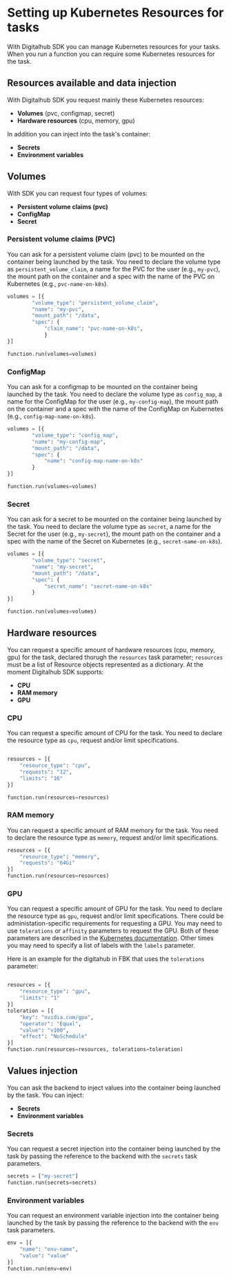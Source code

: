 # Setting up Kubernetes Resources for tasks

With Digitalhub SDK you can manage Kubernetes resources for your tasks. When you run a function you can require some Kubernetes resources for the task.

## Resources available and data injection

With Digitalhub SDK you request mainly these Kubernetes resources:

- **Volumes** (pvc, configmap, secret)
- **Hardware resources** (cpu, memory, gpu)

In addition you can inject into the task's container:

- **Secrets**
- **Environment variables**

## Volumes

With SDK you can request four types of volumes:

- **Persistent volume claims (pvc)**
- **ConfigMap**
- **Secret**

### Persistent volume claims (PVC)

You can ask for a persistent volume claim (pvc) to be mounted on the container being launched by the task.
You need to declare the volume type as `persistent_volume_claim`, a name for the PVC for the user (e.g., `my-pvc`), the mount path on the container and a spec with the name of the PVC on Kubernetes (e.g., `pvc-name-on-k8s`).

```python
volumes = [{
        "volume_type": "persistent_volume_claim",
        "name": "my-pvc",
        "mount_path": "/data",
        "spec": {
            "claim_name": "pvc-name-on-k8s",
            }
}]

function.run(volumes=volumes)
```

### ConfigMap

You can ask for a configmap to be mounted on the container being launched by the task.
You need to declare the volume type as `config_map`, a name for the ConfigMap for the user (e.g., `my-config-map`), the mount path on the container and a spec with the name of the ConfigMap on Kubernetes (e.g., `config-map-name-on-k8s`).

```python
volumes = [{
        "volume_type": "config_map",
        "name": "my-config-map",
        "mount_path": "/data",
        "spec": {
            "name": "config-map-name-on-k8s"
        }
}]

function.run(volumes=volumes)
```

### Secret

You can ask for a secret to be mounted on the container being launched by the task.
You need to declare the volume type as `secret`, a name for the Secret for the user (e.g., `my-secret`), the mount path on the container and a spec with the name of the Secret on Kubernetes (e.g., `secret-name-on-k8s`).

```python
volumes = [{
        "volume_type": "secret",
        "name": "my-secret",
        "mount_path": "/data",
        "spec": {
            "secret_name": "secret-name-on-k8s"
        }
}]

function.run(volumes=volumes)
```

## Hardware resources

You can request a specific amount of hardware resources (cpu, memory, gpu) for the task, declared thorugh the `resources` task parameter; `resources` must be a list of Resource objects represented as a dictionary.
At the moment Digitalhub SDK supports:

- **CPU**
- **RAM memory**
- **GPU**

### CPU

You can request a specific amount of CPU for the task.
You need to declare the resource type as `cpu`, request and/or limit specifications.

```python

resources = [{
    "resource_type": "cpu",
    "requests": "12",
    "limits": "16"
}]

function.run(resources=resources)
```

### RAM memory

You can request a specific amount of RAM memory for the task.
You need to declare the resource type as `memory`, request and/or limit specifications.

```python
resources = [{
    "resource_type": "memory",
    "requests": "64Gi"
}]
function.run(resources=resources)
```

### GPU

You can request a specific amount of GPU for the task.
You need to declare the resource type as `gpu`, request and/or limit specifications. There could be administation-specific requirements for requesting a GPU. You may need to use `tolerations` or `affinity` parameters to request the GPU. Both of these parameters are described in the [Kubernetes documentation](https://kubernetes.io/docs/home/).
Other times you may need to specify a list of labels with the `labels` parameter.

Here is an example for the digitahub in FBK that uses the `tolerations` parameter:

```python

resources = [{
    "resource_type": "gpu",
    "limits": "1"
}]
toleration = [{
    "key": "nvidia.com/gpu",
    "operator": "Equal",
    "value": "v100",
    "effect": "NoSchedule"
}]
function.run(resources=resources, tolerations=toleration)
```

## Values injection

You can ask the backend to inject values into the container being launched by the task.
You can inject:

- **Secrets**
- **Environment variables**

### Secrets

You can request a secret injection into the container being launched by the task by passing the reference to the backend with the `secrets` task parameters.

```python
secrets = ["my-secret"]
function.run(secrets=secrets)
```

### Environment variables

You can request an environment variable injection into the container being launched by the task by passing the reference to the backend with the `env` task parameters.

```python
env = [{
    "name": "env-name",
    "value": "value"
}]
function.run(env=env)
```
